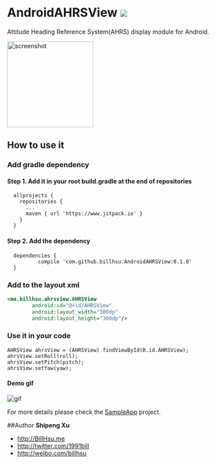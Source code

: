 AndroidAHRSView [![](https://www.jitpack.io/v/billhsu/AndroidAHRSView.svg)](https://www.jitpack.io/#billhsu/AndroidAHRSView)
================

Attitude Heading Reference System(AHRS) display module for Android. 

<img src="https://raw.githubusercontent.com/billhsu/AndroidAHRSView/master/doc/androidAHRS.png" alt="screenshot" width="200" height="200"/>

## How to use it

### Add gradle dependency

#### Step 1. Add it in your root build.gradle at the end of repositories

```
  allprojects {
    repositories {
      ...
      maven { url 'https://www.jitpack.io' }
    }
  }
```

#### Step 2. Add the dependency

```
  dependencies {
          compile 'com.github.billhsu:AndroidAHRSView:0.1.0'
  }
```

### Add to the layout xml

```xml
<me.billhsu.ahrsview.AHRSView
        android:id="@+id/AHRSView"
        android:layout_width="300dp"
        android:layout_height="300dp"/>
```

### Use it in your code

```
AHRSView ahrsView = (AHRSView) findViewById(R.id.AHRSView);
ahrsView.setRoll(roll);
ahrsView.setPitch(pitch);
ahrsView.setYaw(yaw);
```

#### Demo gif
![gif](https://raw.githubusercontent.com/billhsu/AndroidAHRSView/master/doc/demo.gif)

For more details please check the [SampleApp](https://github.com/billhsu/AndroidAHRSView/blob/master/SampleApp/) project.  

##Author
**Shipeng Xu**

+ http://BillHsu.me
+ http://twitter.com/1991bill
+ http://weibo.com/billhsu
